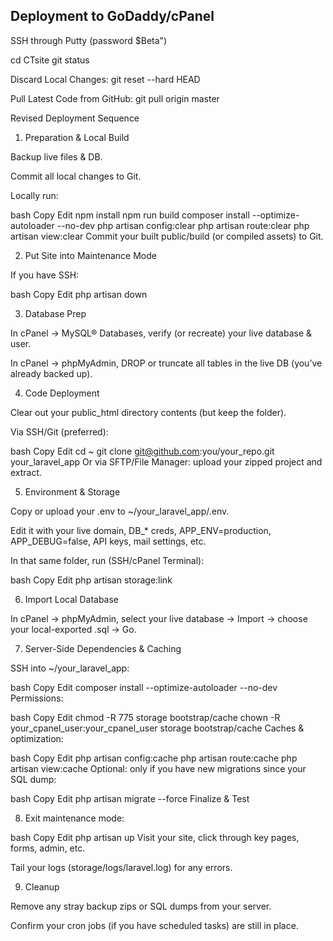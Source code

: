 ## Deployment to GoDaddy/cPanel

SSH through Putty (password $Beta")

cd CTsite
git status

Discard Local Changes:
git reset --hard HEAD

Pull Latest Code from GitHub:
git pull origin master


Revised Deployment Sequence
1. Preparation & Local Build

Backup live files & DB.

Commit all local changes to Git.

Locally run:

bash
Copy
Edit
npm install
npm run build
composer install --optimize-autoloader --no-dev
php artisan config:clear
php artisan route:clear
php artisan view:clear
Commit your built public/build (or compiled assets) to Git.

2. Put Site into Maintenance Mode

If you have SSH:

bash
Copy
Edit
php artisan down


3. Database Prep

In cPanel → MySQL® Databases, verify (or recreate) your live database & user.

In cPanel → phpMyAdmin, DROP or truncate all tables in the live DB (you’ve already backed up).


4. Code Deployment

Clear out your public_html directory contents (but keep the folder).

Via SSH/Git (preferred):

bash
Copy
Edit
cd ~
git clone git@github.com:you/your_repo.git your_laravel_app
Or via SFTP/File Manager: upload your zipped project and extract.


5. Environment & Storage

Copy or upload your .env to ~/your_laravel_app/.env.

Edit it with your live domain, DB_* creds, APP_ENV=production, APP_DEBUG=false, API keys, mail settings, etc.

In that same folder, run (SSH/cPanel Terminal):

bash
Copy
Edit
php artisan storage:link


6. Import Local Database

In cPanel → phpMyAdmin, select your live database → Import → choose your local-exported .sql → Go.



7. Server-Side Dependencies & Caching

SSH into ~/your_laravel_app:

bash
Copy
Edit
composer install --optimize-autoloader --no-dev
Permissions:

bash
Copy
Edit
chmod -R 775 storage bootstrap/cache
chown -R your_cpanel_user:your_cpanel_user storage bootstrap/cache
Caches & optimization:

bash
Copy
Edit
php artisan config:cache
php artisan route:cache
php artisan view:cache
Optional: only if you have new migrations since your SQL dump:

bash
Copy
Edit
php artisan migrate --force
Finalize & Test


8. Exit maintenance mode:

bash
Copy
Edit
php artisan up
Visit your site, click through key pages, forms, admin, etc.

Tail your logs (storage/logs/laravel.log) for any errors.


9. Cleanup

Remove any stray backup zips or SQL dumps from your server.

Confirm your cron jobs (if you have scheduled tasks) are still in place.